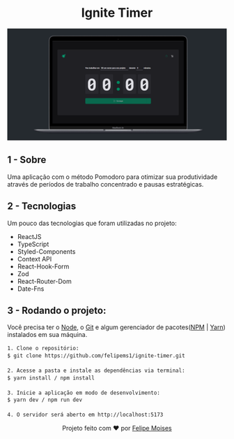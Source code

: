 <h1 align="center">Ignite Timer</h1>

<div align="center">
  <img src="./public/preview.png" alt="demonstração do projeto" >
</div>

## 1 - Sobre

Uma aplicação com o método Pomodoro para otimizar sua produtividade através de períodos de trabalho concentrado e pausas estratégicas.

## 2 - Tecnologias

Um pouco das tecnologias que foram utilizadas no projeto:

- ReactJS
- TypeScript
- Styled-Components
- Context API
- React-Hook-Form
- Zod
- React-Router-Dom
- Date-Fns

## 3 - Rodando o projeto:

Você precisa ter o [Node](https://nodejs.org/en/), o [Git](https://git-scm.com/) e algum gerenciador de pacotes([NPM](https://docs.npmjs.com/downloading-and-installing-node-js-and-npm/) | [Yarn](https://classic.yarnpkg.com/lang/en/docs/install)) instalados em sua máquina.

```bash
1. Clone o repositório:
$ git clone https://github.com/felipems1/ignite-timer.git

2. Acesse a pasta e instale as dependências via terminal:
$ yarn install / npm install

3. Inicie a aplicação em modo de desenvolvimento:
$ yarn dev / npm run dev

4. O servidor será aberto em http://localhost:5173
```

<p align="center">Projeto feito com ❤️ por <a href="https://www.linkedin.com/in/felipems12/">Felipe Moises</a></p>
